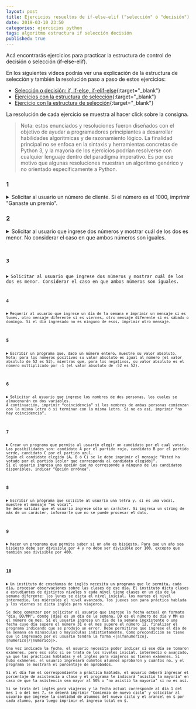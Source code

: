 ```yaml
---
layout: post
title: Ejercicios resueltos de if-else-elif ("selección" ó "decisión") en Python
date: 2019-03-10 23:50
categories: ejercicios python
tags: algoritmo estructura if selección decisión
published: true
---
```


Acá encontrarás ejercicios para practicar la estructura de control de decisión o selección (if-else-elif).

En los siguientes videos podrás ver una explicación de la estructura de selección y también la resolución paso a paso de estos ejercicios:
+ [Selección o decisión: if, if-else, if-elif-else](https://www.youtube.com/watch?v=kIkAhld32O8){:target="_blank"}
+ [Ejercicios con la estructura de selección](https://www.youtube.com/watch?v=PKFKoAN2zEo){:target="_blank"}
+ [Ejercicio con la estructura de selección](https://www.youtube.com/watch?v=HMfaVLkjIUA){:target="_blank"}

La resolución de cada ejercicio se muestra al hacer click sobre la consigna.

> Nota: estos enunciados y resoluciones fueron diseñados con el objetivo de ayudar a programadores principiantes a desarrollar habilidades algorítmicas y de razonamiento lógico. La finalidad principal no se enfoca en la sintaxis y herramientas concretas de Python 3, y la mayoría de los ejercicios podrían resolverse con cualquier lenguaje dentro del paradigma imperativo. Es por ese motivo que algunas resoluciones muestran un algoritmo genérico y no orientado específicamente a Python.

### 1
<details> 
  <summary>Solicitar al usuario un número de cliente. Si el número es el 1000, imprimir "Ganaste un premio".</summary>
<br>Solución:
<pre><code>numero=int(input("N. de cliente:"))
if numero==1000:
    print("Ganaste un premio!")</code></pre>
</details>


### 2
<details> 
  <summary>Solicitar al usuario que ingrese dos números y mostrar cuál de los dos es menor. No considerar el caso en que ambos números son iguales.</summary>
<br>Solución:
<pre><code>a=int(input("Ingresa un número:"))
b=int(input("Ingresa un número:"))
if a<b:
    print("el primero es menor")
else:
    print("el segundo es menor")</code></pre>
</details>



### 3
<details> 
  <summary>Solicitar al usuario que ingrese dos números y mostrar cuál de los dos es menor. Considerar el caso en que ambos números son iguales.</summary>
<br>Solución:
<pre><code>a=int(input("Un número:"))
b=int(input("Otro número:"))
if a<b:
    print("El primero es menor")
elif b<a:
    print("El segundo es menor")
else:
    print("Son iguales")</code></pre>
</details>


### 4
<details> 
  <summary>Requerir al usuario que ingrese un día de la semana e imprimir un mensaje si es lunes, otro mensaje diferente si es viernes, otro mensaje diferente si es sábado o domingo. Si el día ingresado no es ninguno de esos, imprimir otro mensaje.</summary>
<br>Solución:
<pre><code>dia=input("Dia de la semana: ")
if (dia=="lunes"):
    print("Oh, no!")
elif (dia==”viernes”):
    print(“¡Ya casi!”)
elif (dia==”sábado” or “domingo”):
    print(“Ahora sí se puede descansar”)
else:
    print(“A esperar el fin de semana”)</code></pre>
</details>


### 5
<details> 
  <summary>Escribir un programa que, dado un número entero, muestre su valor absoluto.
Nota: para los números positivos su valor absoluto es igual al número (el valor absoluto de 52 es 52), mientras que, para los negativos, su valor absoluto es el número multiplicado por -1 (el valor absoluto de -52 es 52).</summary>
<br>Solución:
<pre><code>numero=int(input("Número:"))
if numero<0:
    numero=numero*-1
print("Valor absoluto:", numero)</code></pre>
</details>


### 6
<details> 
  <summary>Solicitar al usuario que ingrese los nombres de dos personas, los cuales se almacenarán en dos variables.
A continuación, imprimir “coincidencia” si los nombres de ambas personas comienzan con la misma letra ó si terminan con la misma letra. Si no es así, imprimir “no hay coincidencia”.</summary>
<br>Solución:
<pre><code>nombre1=input("Un nombre: ")
nombre2=input("Otro nombre: ")
posicion_final_nombre1=len(nombre1)-1
posicion_final_nombre2=len(nombre2)-1
if nombre1[0] == nombre2[0] or nombre1[posicion_final_nombre1] == nombre2[posicion_final_nombre2]:
    print("coincidencia")
else:
    print("no hay coincidencia")</code></pre>
</details>


### 7
<details> 
  <summary>Crear un programa que permita al usuario elegir un candidato por el cual votar. Las posibilidades son: candidato A por el partido rojo, candidato B por el partido verde, candidato C por el partido azul.
Según el candidato elegido (A, B ó C) se le debe imprimir el mensaje “Usted ha votado por el partido [color que corresponda al candidato elegido]”.
Si el usuario ingresa una opción que no corresponde a ninguno de los candidatos disponibles, indicar “Opción errónea”.</summary>
<br>Solución:
<pre><code>candidato=input("Candidato elegido: ")
if candidato.upper()=="A":
    print("Usted ha votado por el partido rojo")
elif candidato.upper()=="B":
    print("Usted ha votado por el partido verde")
elif candidato.upper()=="C":
    print("Usted ha votado por el partido azul")
else:
    print("Opción errónea")</code></pre>
</details>


### 8
<details> 
  <summary>Escribir un programa que solicite al usuario una letra y, si es una vocal, muestre el mensaje “es vocal”.
Se debe validar que el usuario ingrese sólo un carácter. Si ingresa un string de más de un carácter, informarle que no se puede procesar el dato.</summary>
<br>Solución:
<pre><code>letra=input("Letra:")
if len(letra)!=1:
    print("Debe ser sólo una letra")
else
    if letra in "aeiou":
        print("Es vocal")</code></pre>
</details>


### 9
<details> 
  <summary>Hacer un programa que permita saber si un año es bisiesto. Para que un año sea bisiesto debe ser divisible por 4 y no debe ser divisible por 100, excepto que también sea divisible por 400.</summary>
<br>Solución:
<pre><code>anio=int(input("Año:"))
if anio%4 == 0:
    if anio%100 != 0 or anio%400 == 0:
        print("Bisiesto")
    else:
        print("No bisiesto")
else:
    print("No bisiesto")
</code></pre>
</details>


### 10
<details> 
  <summary>Un instituto de enseñanza de inglés necesita un programa que le permita, cada día, procesar observaciones sobre las clases de ese día. El instituto dicta clases a estudiantes de distintos niveles y cada nivel tiene clases en un día de la semana diferente: los lunes se dicta el nivel inicial, los martes el nivel intermedio, los miércoles el nivel avanzado, los jueves son para práctica hablada y los viernes se dicta inglés para viajeros.
<br />Se debe comenzar por solicitar al usuario que ingrese la fecha actual en formato "día, DD/MM", donde [día] es un día de la semana, DD es el número de día y MM es el número de mes. Si el usuario ingresa un día de la semana inexistente o una fecha cuyo día supere el número 31 o el mes supere el número 12, finalizar el programa indicando que se produjo un error. Debe permitirse que ingrese el día de la semana en minúsculas o mayúsculas indistintamente. Como precondición se tiene que lo ingresado por el usuario tendrá la forma <[alfanumérico], [numérico]/[numérico]>.
<br />Una vez indicada la fecha, el usuario necesita poder indicar si ese día se tomaron exámenes, pero eso sólo si se trata de los niveles inicial, intermedio o avanzado, ya que las prácticas habladas y el inglés para viajeros no tienen exámenes. Si hubo exámenes, el usuario ingresará cuántos alumnos aprobaron y cuántos no, y el programa le mostrará el porcentaje de aprobados.
<br />Si el día fue el correspondiente a práctica hablada, el usuario deberá ingresar el porcentaje de asistencia a clase y el programa le indicará "asistió la mayoría" en caso de que la asistencia sea mayor al 50% o "no asistió la mayoría" si no es así.
<br />Si se trata del inglés para viajeros y la fecha actual corresponde al día 1 del mes 1 o del mes 7, se deberá imprimir "Comienzo de nuevo ciclo" y solicitar al usuario que ingrese la cantidad de alumnos del nuevo ciclo y el arancel en $ por cada alumno, para luego imprimir el ingreso total en $.</summary>
<br>Solución:
<pre><code>fecha=input("Fecha (formato 'día, DD/MM'): ")
fecha=fecha.lower()
diasemana=fecha[0:fecha.find(',')]
dianro=int(fecha[fecha.find(',')+2:fecha.find('/')])
mesnro=int(fecha[fecha.find('/')+1:])
if dianro>31 or mesnro>12:
    print("Fecha incorrecta")
else:
    if diasemana in "lunes,martes,miércoles":
        respuesta=input("¿Se tomaron exámenes? S/N: ")
        if respuesta.lower()=="s":
            aprobados=int(input("Cantidad de aprobados: "))
            reprobados=int(input("Cantidad de reprobados: "))
            print("Porcentaje de aprobados:", (aprobados*100)/(aprobados+reprobados), "%")
    elif diasemana=="jueves":
        asistencia=int(input("Porcentaje de asistencia: "))
        if asistencia>50:
            print("Asistió la mayoría")
        else:
            print("No asistió la mayoría")
    elif diasemana=="viernes":
        if dianro==1 and (mesnro==1 or mesnro==7):
            print("Nuevo ciclo")
            alumnos=int(input("Cantidad de alumnos: "))
            arancel=float(input("Arancel: $"))
            print("Ingreso total: $", alumnos*arancel)
    else:
        print("Fecha incorrecta")
print("Fin del programa")</code></pre>
</details>
